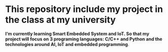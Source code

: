 # This repository include my project in the class at my university

**I’m currently learning Smart Embedded System and IoT. So that my project will focus on 3 programing languages: C/C++ and Python and the technologies around AI, IoT and embedded programming**.
